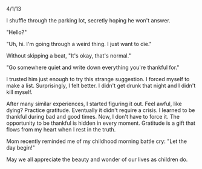 4/1/13

I shuffle through the parking lot, secretly hoping he won't answer.

"Hello?"

"Uh, hi. I'm going through a weird thing. I just want to die."

Without skipping a beat, "It's okay, that's normal."

"Go somewhere quiet and write down everything you're thankful for."

I trusted him just enough to try this strange suggestion. I forced myself to make a list. Surprisingly, I felt better. I didn't get drunk that night and I didn't kill myself. 

After many similar experiences, I started figuring it out. Feel awful, like dying? Practice gratitude. Eventually it didn't require a crisis. I learned to be thankful during bad and good times. Now, I don't have to force it. The opportunity to be thankful is hidden in every moment. Gratitude is a gift that flows from my heart when I rest in the truth. 

Mom recently reminded me of my childhood morning battle cry: "Let the day begin!"

May we all appreciate the beauty and wonder of our lives as children do.